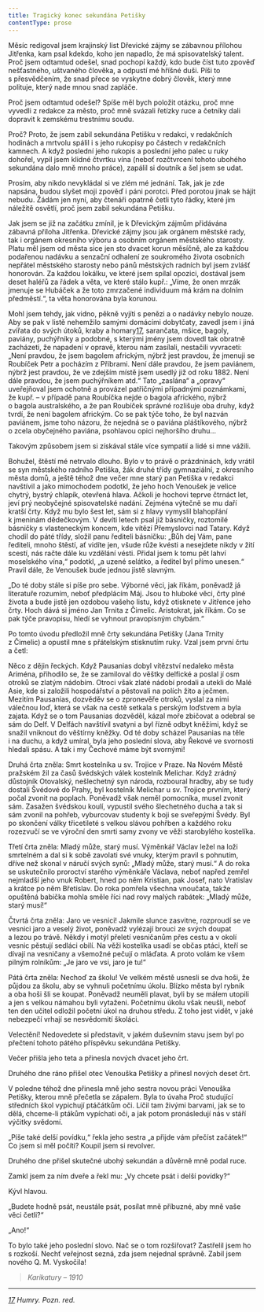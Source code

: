 ```yaml
---
title: Tragický konec sekundána Petišky
contentType: prose
---
```


<section>

Měsíc redigoval jsem krajinský list Dřevické zájmy se zábavnou přílohou Jitřenka, kam psal kdekdo, koho jen napadlo, že má spisovatelský talent. Proč jsem odtamtud odešel, snad pochopí každý, kdo bude číst tuto zpověď nešťastného, uštvaného člověka, a odpustí mé hříšné duši. Píši to s přesvědčením, že snad přece se vyskytne dobrý člověk, který mne polituje, který nade mnou snad zapláče.

Proč jsem odtamtud odešel? Spíše měl bych položit otázku, proč mne vyvedli z redakce za město, proč mně svázali řetízky ruce a četníky dali dopravit k zemskému trestnímu soudu.

Proč? Proto, že jsem zabil sekundána Petišku v redakci, v redakčních hodinách a mrtvolu spálil i s jeho rukopisy po částech v redakčních kamnech. A když poslední jeho rukopis a poslední jeho palec u ruky dohořel, vypil jsem klidné čtvrtku vína (neboť rozčtvrcení tohoto ubohého sekundána dalo mně mnoho práce), zapálil si doutník a šel jsem se udat.

Prosím, aby nikdo nevykládal si ve zlém mé jednání. Tak, jak je zde napsána, budou slyšet moji zpověď i páni porotci. Před porotou jinak se hájit nebudu. Žádám jen nyní, aby čtenáři opatrně četli tyto řádky, které jim náležitě osvětlí, proč jsem zabil sekundána Petišku.

Jak jsem se již na začátku zmínil, je k Dřevickým zájmům přidávána zábavná příloha Jitřenka. Dřevické zájmy jsou jak orgánem městské rady, tak i orgánem okresního výboru a osobním orgánem městského starosty. Platu měl jsem od města sice jen sto dvacet korun měsíčně, ale za každou podařenou nadávku a senzační odhalení ze soukromého života osobních nepřátel městského starosty nebo pánů městských radních byl jsem zvlášť honorován. Za každou lokálku, ve které jsem spílal opozici, dostával jsem deset haléřů za řádek a věta, ve které stálo kupř.: „Víme, že onen mrzák jmenuje se Hubáček a že toto zmrzačené individuum má krám na dolním předměstí.“, ta věta honorována byla korunou.

Mohl jsem tehdy, jak vidno, pěkně vyjíti s penězi a o nadávky nebylo nouze. Aby se pak v listě nehemžilo samými domácími dobytčaty, zavedl jsem i jiná zvířata do svých útoků, kraby a homary[17](./resources/undefined), sarančata, mšice, bagoly, paviány, puchýřníky a podobné, s kterými jmény jsem dovedl tak obratně zacházeti, že napadení v opravě, kterou nám zasílali, nestačili vyvraceti: „Není pravdou, že jsem bagolem africkým, nýbrž jest pravdou, že jmenuji se Roubíček Petr a pocházím z Příbrami. Není dále pravdou, že jsem paviánem, nýbrž jest pravdou, že ve zdejším místě jsem usedlý již od roku 1882. Není dále pravdou, že jsem puchýřníkem atd.“ Tato „zaslána“ a „opravy“ uveřejňoval jsem ochotně a provázel patřičnými případnými poznámkami, že kupř. – v případě pana Roubíčka nejde o bagola afrického, nýbrž o bagola australského, a že pan Roubíček správné rozlišuje oba druhy, když tvrdí, že není bagolem africkým. Co se pak týče toho, že byl nazván paviánem, jsme toho názoru, že nejedná se o paviána pláštíkového, nýbrž o zcela obyčejného paviána, psohlavou opici nejhoršího druhu…

Takovým způsobem jsem si získával stále více sympatií a lidé si mne vážili.

Bohužel, štěstí mé netrvalo dlouho. Bylo v to právě o prázdninách, kdy vrátil se syn městského radního Petiška, žák druhé třídy gymnaziální, z okresního města domů, a ještě téhož dne večer mne starý pan Petiška v redakci navštívil a jako mimochodem podotkl, že jeho hoch Venoušek je velice chytrý, bystrý chlapík, otevřená hlava. Ačkoli je hochovi teprve čtrnáct let, jeví prý neobyčejné spisovatelské nadání. Zejména výtečně se mu daří kratší črty. Když mu bylo šest let, sám si z hlavy vymyslil blahopřání k jmeninám dědečkovým. V devíti letech psal již básničky, roztomilé básničky s vlasteneckým koncem, kde vítězí Přemyslovci nad Tatary. Když chodil do páté třídy, složil panu řediteli básničku: „Bůh dej Vám, pane řediteli, mnoho štěstí, ať vidíte jen, všude růže kvésti a nesejdete nikdy v žití scestí, nás račte dále ku vzdělání vésti. Přidal jsem k tomu pět lahví moselského vína,“ podotkl, „a uzené selátko, a ředitel byl přímo unesen.“ Pravil dále, že Venoušek bude jednou jistě slavným.

„Do té doby stále si píše pro sebe. Výborné věci, jak říkám, poněvadž já literatuře rozumím, neboť předplácím Máj. Jsou to hluboké věci, črty plné života a bude jistě jen ozdobou vašeho listu, když otisknete v Jitřence jeho črty. Hoch dává si jméno Jan Trnita z Čimelic. Aristokrat, jak říkám. Co se pak týče pravopisu, hledí se vyhnout pravopisným chybám.“

Po tomto úvodu předložil mně črty sekundána Petišky (Jana Trnity z Čimelic) a opustil mne s přátelským stisknutím ruky. Vzal jsem první črtu a četl:

Něco z dějin řeckých. Když Pausanias dobyl vítězství nedaleko města Ariména, přihodilo se, že se zamiloval do věštky delfické a poslal jí osm otroků se zlatým nádobím. Otroci však zlaté nádobí prodali a utekli do Malé Asie, kde si založili hospodářství a pěstovali na polích žito a ječmen. Mezitím Pausanias, dozvěděv se o zpronevěře otroků, vyslal za nimi válečnou loď, která se však na cestě setkala s perským loďstvem a byla zajata. Když se o tom Pausanias dozvěděl, kázal moře zbičovat a odebral se sám do Delf. V Delfách navštívil svatyni a byl řízně odbyt kněžími, když se snažil vniknout do věštírny kněžky. Od té doby scházel Pausanias na těle i na duchu, a když umíral, byla jeho poslední slova, aby Řekové ve svornosti hledali spásu. A tak i my Čechové máme být svornými!

Druhá črta zněla: Smrt kostelníka u sv. Trojice v Praze. Na Novém Městě pražském žil za časů švédských válek kostelník Melichar. Když zrádný důstojník Otovalský, nešlechetný syn národa, rozboural hradby, aby se tudy dostali Švédové do Prahy, byl kostelník Melichar u sv. Trojice prvním, který počal zvonit na poplach. Poněvadž však neměl pomocníka, musel zvonit sám. Zasažen švédskou koulí, vypustil svého šlechetného ducha a tak si sám zvonil na pohřeb, vyburcovav studenty k boji se sveřepými Švédy. Byl po skončení války třicetileté s velkou slávou pohřben a každého roku rozezvučí se ve výroční den smrti samy zvony ve věži starobylého kostelíka.

Třetí črta zněla: Mladý může, starý musí. Výměnkář Václav ležel na loži smrtelném a dal si k sobě zavolati své vnuky, kterým pravil s pohnutím, dříve než skonal v náručí svých synů: „Mladý může, starý musí.“ A do roka se uskutečnilo proroctví starého výměnkáře Václava, neboť napřed zemřel nejmladší jeho vnuk Robert, hned po něm Kristian, pak Josef, nato Vratislav a krátce po něm Břetislav. Do roka pomřela všechna vnoučata, takže opuštěná babička mohla směle říci nad rovy malých rabátek: „Mladý může, starý musí!“

Čtvrtá črta zněla: Jaro ve vesnici! Jakmile slunce zasvitne, rozproudí se ve vesnici jaro a veselý život, poněvadž vylézají brouci ze svých doupat a lezou po trávě. Někdy i motýl přeletí vesničanům přes cestu a v okolí vesnic pěstují sedláci obilí. Na věži kostelíka usadí se občas ptáci, kteří se dívají na vesničany a všemožné pečují o mláďata. A proto volám ke všem pilným rolníkům: „Je jaro ve vsi, jaro je tu!“

Pátá črta zněla: Nechoď za školu! Ve velkém městě usnesli se dva hoši, že půjdou za školu, aby se vyhnuli početnímu úkolu. Blízko města byl rybník a oba hoši šli se koupat. Poněvadž neuměli plavat, byli by se málem utopili a jen s velkou námahou byli vytaženi. Početnímu úkolu však neušli, neboť ten den učitel odložil početní úkol na druhou středu. Z toho jest vidět, v jaké nebezpečí vrhají se nesvědomití školáci.

Velectění! Nedovedete si představit, v jakém duševním stavu jsem byl po přečtení tohoto pátého příspěvku sekundána Petišky.

Večer přišla jeho teta a přinesla nových dvacet jeho črt.

Druhého dne ráno přišel otec Venouška Petišky a přinesl nových deset črt.

V poledne téhož dne přinesla mně jeho sestra novou práci Venouška Petišky, kterou mně přečetla se zápalem. Byla to úvaha Proč studující středních škol vypichují ptáčátkům oči. Líčil tam živými barvami, jak se to dělá, chceme-li ptákům vypíchati oči, a jak potom pronásledují nás v stáří výčitky svědomí.

„Píše také delší povídku,“ řekla jeho sestra „a přijde vám přečíst začátek!“ Co jsem si měl počíti? Koupil jsem si revolver.

Druhého dne přišel skutečné ubohý sekundán a důvěrně mně podal ruce.

Zamkl jsem za ním dveře a řekl mu: „Vy chcete psát i delší povídky?“

Kývl hlavou.

„Budete hodně psát, neustále psát, posílat mně příbuzné, aby mně vaše věci četli?“

„Ano!“

To bylo také jeho poslední slovo. Nač se o tom rozšiřovat? Zastřelil jsem ho s rozkoší. Nechť veřejnost sezná, zda jsem nejednal správně. Zabil jsem nového Q. M. Vyskočila!

> _Karikatury – 1910_

* * *

_[17](./resources/undefined) Humry. Pozn. red._

</section>
